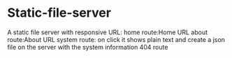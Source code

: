 # Static-file-server

A static file server with responsive URL:
   home route:Home URL
   about route:About URL
   system route: on click it shows plain text and create a json file on the server with the system information
   404 route

